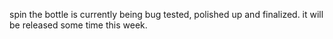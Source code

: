 spin the bottle is currently being bug tested, polished up and finalized. it will be released some time this week.
